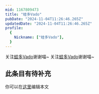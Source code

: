 ```yaml
---
mid: 1167809473
title: "蛙多Vado"
pubDate: "2024-11-04T11:26:46.265Z"
updatedDate: "2024-11-04T11:26:46.265Z"
profile:
  {
    Nickname: ["蛙多Vado"],
  }
---
```


关注[蛙多Vado](https://space.bilibili.com/1167809473)谢谢喵~ 关注[蛙多Vado](https://space.bilibili.com/1167809473)谢谢喵~

## 此条目有待补充
你可以在[这里](https://github.com/Yuhanawa/VTuber.ICU/edit/master/src/content/v/蛙多Vado/index.md)编辑本文
